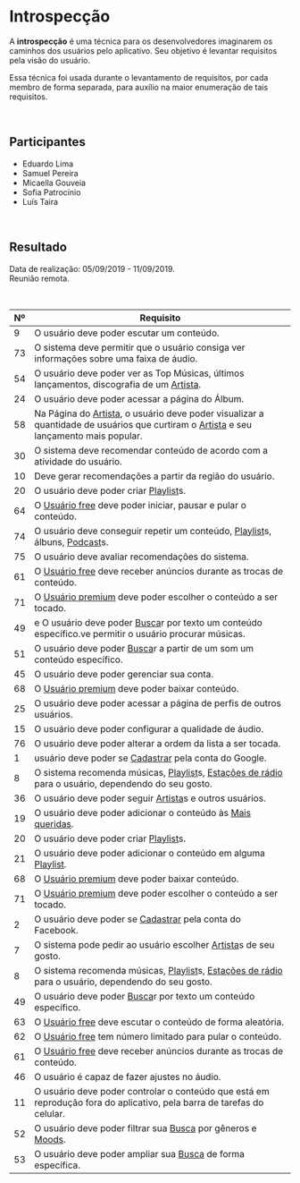 # Introspecção
<div class="line"></div>

A **introspecção** é uma técnica para os desenvolvedores imaginarem os caminhos dos usuários pelo aplicativo. Seu objetivo é levantar requisitos pela visão do usuário. 

Essa técnica foi usada durante o levantamento de requisitos, por cada membro de forma separada, para auxílio na maior enumeração de tais requisitos.

<br>

## Participantes
- Eduardo Lima
- Samuel Pereira
- Micaella Gouveia
- Sofia Patrocínio
- Luís Taira
<br>

## Resultado
Data de realização: 05/09/2019 - 11/09/2019.
<br>
Reunião remota.
<br>

<br>

|Nº|Requisito|
|--|---------|
|9|O usuário deve poder escutar um conteúdo.|
|73|O sistema deve permitir que o usuário consiga ver informações sobre uma faixa de áudio.|
|54|O usuário deve poder ver as Top Músicas, últimos lançamentos, discografia de um [Artista](/modelagem/lexico#artista).|
|24|O usuário deve poder acessar a página do Álbum.|
|58|Na Página do [Artista](/modelagem/lexico#artista), o usuário deve poder visualizar a quantidade de usuários que curtiram o [Artista](/modelagem/lexico#artista) e seu lançamento mais popular.|
|30|O sistema deve recomendar conteúdo de acordo com a atividade do usuário.|
|10|Deve gerar recomendações a partir da região do usuário.|
|20|O usuário deve poder criar [Playlist](/modelagem/lexico#playlist)s.|
|64|O [Usuário free](/modelagem/lexico#usuario-free) deve poder iniciar, pausar e pular o conteúdo.|
|74|O usuário deve conseguir repetir um conteúdo, [Playlist](/modelagem/lexico#playlist)s, álbuns, [Podcast](/modelagem/lexico#podcast)s.|
|75|O usuário deve avaliar recomendações do sistema.|
|61|O [Usuário free](/modelagem/lexico#usuario-free) deve receber anúncios durante as trocas de conteúdo.|
|71|O [Usuário premium](/modelagem/lexico#usuario-premium) deve poder escolher o conteúdo a ser tocado.|
|49|e	O usuário deve poder [Busca](/modelagem/lexico#busca)r por texto um conteúdo específico.ve permitir o usuário procurar músicas.|
|51|O usuário deve poder [Busca](/modelagem/lexico#busca)r a partir de um som um conteúdo específico.|
|45|O usuário deve poder gerenciar sua conta.|
|68|O [Usuário premium](/modelagem/lexico#usuario-premium) deve poder baixar conteúdo.|
|25|O usuário deve poder acessar a página de perfis de outros usuários.|
|15|O usuário deve poder configurar a qualidade de áudio.|
|76|O usuário deve poder alterar a ordem da lista a ser tocada.|
|1|usuário deve poder se [Cadastrar](/modelagem/lexico#cadastrar) pela conta do Google.|
|8|O sistema recomenda músicas, [Playlist](/modelagem/lexico#playlist)s, [Estações de rádio](/modelagem/lexico#estacoes-de-radio) para o usuário, dependendo do seu gosto.|
|36|O usuário deve poder seguir [Artista](/modelagem/lexico#artista)s e outros usuários.|
|19|O usuário deve poder adicionar o conteúdo às [Mais queridas](/modelagem/lexico#mais-queridas).|
|20|O usuário deve poder criar [Playlist](/modelagem/lexico#playlist)s.|
|21|O usuário deve poder adicionar o conteúdo em alguma [Playlist](/modelagem/lexico#playlist).|
|68|O [Usuário premium](/modelagem/lexico#usuario-premium) deve poder baixar conteúdo.	|
|71|O [Usuário premium](/modelagem/lexico#usuario-premium) deve poder escolher o conteúdo a ser tocado.|
|2|O usuário deve poder se [Cadastrar](/modelagem/lexico#cadastrar) pela conta do Facebook.|
|7|O sistema pode pedir ao usuário escolher [Artista](/modelagem/lexico#artista)s de seu gosto.|
|8|O sistema recomenda músicas, [Playlist](/modelagem/lexico#playlist)s, [Estações de rádio](/modelagem/lexico#estacoes-de-radio) para o usuário, dependendo do seu gosto.|
|49|O usuário deve poder [Busca](/modelagem/lexico#busca)r por texto um conteúdo específico.|
|63|O [Usuário free](/modelagem/lexico#usuario-free) deve escutar o conteúdo de forma aleatória.|
|62|O [Usuário free](/modelagem/lexico#usuario-free) tem número limitado para pular o conteúdo.|
|61|O [Usuário free](/modelagem/lexico#usuario-free) deve receber anúncios durante as trocas de conteúdo.|
|46|O usuário é capaz de fazer ajustes no áudio.|
|11|O usuário deve poder controlar o conteúdo que está em reprodução fora do aplicativo, pela barra de tarefas do celular.|
|52|O usuário deve poder filtrar sua [Busca](/modelagem/lexico#busca) por gêneros e [Moods](/modelagem/lexico#moods).|
|53|O usuário deve poder ampliar sua [Busca](/modelagem/lexico#busca) de forma específica.|